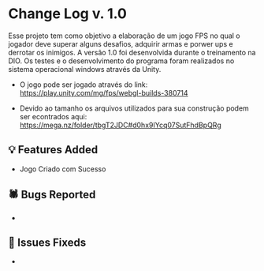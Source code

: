 # Change Log v. 1.0
Esse projeto tem como objetivo a elaboração de um jogo FPS no qual o jogador deve superar alguns desafios, adquirir armas e porwer ups e derrotar os inimigos. A versão 1.0 foi desenvolvida durante o treinamento na DIO. Os testes e o desenvolvimento do programa foram realizados no sistema operacional windows através da Unity.

- O jogo pode ser jogado através do link: https://play.unity.com/mg/fps/webgl-builds-380714

- Devido ao tamanho os arquivos utilizados para sua construção podem ser econtrados aqui: https://mega.nz/folder/tbgT2JDC#d0hx9IYcq07SutFhdBpQRg

## 💡 Features Added

- Jogo Criado com Sucesso
  

## 🕷️ Bugs Reported

-

## 🔧 Issues Fixeds

- 

